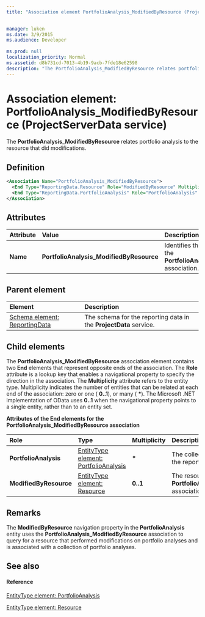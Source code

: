 ```yaml
---
title: "Association element PortfolioAnalysis_ModifiedByResource (ProjectServerData service)"

 
manager: luken
ms.date: 3/9/2015
ms.audience: Developer
 
ms.prod: null
localization_priority: Normal
ms.assetid: d8b731cd-7013-4b19-9acb-7fde18e62598
description: "The PortfolioAnalysis_ModifiedByResource relates portfolio analysis to the resource that did modifications."
---
```


# Association element: PortfolioAnalysis_ModifiedByResource (ProjectServerData service)

The **PortfolioAnalysis_ModifiedByResource** relates portfolio analysis to the resource that did modifications. 
  
## Definition

```XML
<Association Name="PortfolioAnalysis_ModifiedByResource">
  <End Type="ReportingData.Resource" Role="ModifiedByResource" Multiplicity="0..1" />
  <End Type="ReportingData.PortfolioAnalysis" Role="PortfolioAnalysis" Multiplicity="*" />
</Association>
```

## Attributes

|**Attribute**|**Value**|**Description**|
|:-----|:-----|:-----|
|**Name** <br/> |**PortfolioAnalysis_ModifiedByResource** <br/> |Identifies the two entity types that form the **PortfolioAnalysis_ModifiedByResource** association.  <br/> |
   
## Parent element

|**Element**|**Description**|
|:-----|:-----|
|[Schema element: ReportingData](schema-reportingdata-projectdata-service.md) <br/> |The schema for the reporting data in the **ProjectData** service.  <br/> |
   
## Child elements

The **PortfolioAnalysis_ModifiedByResource** association element contains two **End** elements that represent opposite ends of the association. The **Role** attribute is a lookup key that enables a navigational property to specify the direction in the association. The **Multiplicity** attribute refers to the entity type. Multiplicity indicates the number of entities that can be related at each end of the association: zero or one ( **0..1**), or many ( **\***). The Microsoft .NET implementation of OData uses **0..1** when the navigational property points to a single entity, rather than to an entity set. 
  
**Attributes of the End elements for the PortfolioAnalysis_ModifiedByResource association**

|**Role**|**Type**|**Multiplicity**|**Description**|
|:-----|:-----|:-----|:-----|
|**PortfolioAnalysis** <br/> |[EntityType element: PortfolioAnalysis](entitytype-portfolioanalysis-projectdata-service.md) <br/> |**\*** <br/> |The collection of portfolio analyses in the reporting tables.  <br/> |
|**ModifiedByResource** <br/> |[EntityType element: Resource](entitytype-resource-projectdata-service.md) <br/> |**0..1** <br/> |The resource that is referenced in the **PortfolioAnalysis_ModifiedByResource** association.  <br/> |
   
## Remarks

The **ModifiedByResource** navigation property in the **PortfolioAnalysis** entity uses the **PortfolioAnalysis_ModifiedByResource** association to query for a resource that performed modifications on portfolio analyses and is associated with a collection of portfolio analyses. 
  
## See also

#### Reference

[EntityType element: PortfolioAnalysis](entitytype-portfolioanalysis-projectdata-service.md)
  
[EntityType element: Resource](entitytype-resource-projectdata-service.md)

